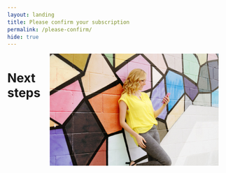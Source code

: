 ```yaml
---
layout: landing
title: Please confirm your subscription
permalink: /please-confirm/
hide: true
---
```


<div class="group columns">
<h1>Next steps</h1>
<div class="col span_1_of_3">
<img src="/img/cellphone.jpg">
</div>
<div class="col span_2_of_3">

</div>
</div>